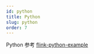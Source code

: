 ```yaml
---
id: python
title: Python
slug: python
order: 7
---
```


Python
参考 [flink-python-example](https://github.com/apache/flink-kubernetes-operator/tree/main/examples/flink-python-example)
